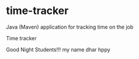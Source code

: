 # time-tracker
Java (Maven) application for tracking time on the job

Time tracker

Good Night Students!!! my name dhar hppy
